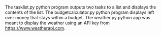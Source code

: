 The tasklist.py python program outputs two tasks to a list and displays the contents of the list.
The budgetcalculator.py python program displays left over money that stays within a budget.
The weather.py python app was meant to display the weather using an API key from https://www.weatherapi.com.
